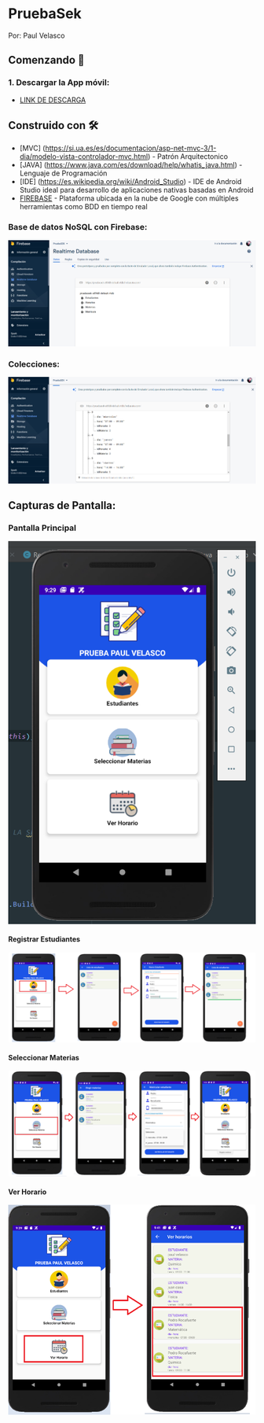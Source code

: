 # PruebaSek
Por: Paul Velasco

## Comenzando 🚀

### 1. Descargar la App móvil:
* [LINK DE DESCARGA](https://mega.nz/file/ukBCGJLT#4kwIL6EbF0kVRYU4ENXeF1cCZhSBP6v45lRvOvPBKd0)

## Construido con 🛠️
* [MVC] (https://si.ua.es/es/documentacion/asp-net-mvc-3/1-dia/modelo-vista-controlador-mvc.html) - Patrón Arquitectonico
* [JAVA] (https://www.java.com/es/download/help/whatis_java.html) - Lenguaje de Programación
* [IDE] (https://es.wikipedia.org/wiki/Android_Studio) - IDE de Android Studio ideal para desarrollo de aplicaciones nativas basadas en Android
* [FIREBASE](https://es.wikipedia.org/wiki/Firebase) - Plataforma ubicada en la nube de Google con múltiples herramientas como BDD en tiempo real

### Base de datos NoSQL con Firebase:
![bdd](https://github.com/pooljpv84/PruebaSek/blob/master/instrucciones/1.PNG)
### Colecciones:
![bdd2](https://github.com/pooljpv84/PruebaSek/blob/master/instrucciones/2.PNG)

## Capturas de Pantalla:
### Pantalla Principal
![img3](https://github.com/pooljpv84/PruebaSek/blob/master/instrucciones/3.PNG)
#### Registrar Estudiantes
![img4](https://github.com/pooljpv84/PruebaSek/blob/master/instrucciones/4.png)
#### Seleccionar Materias
![img5](https://github.com/pooljpv84/PruebaSek/blob/master/instrucciones/5.png)
#### Ver Horario
![img6](https://github.com/pooljpv84/PruebaSek/blob/master/instrucciones/6.png)

